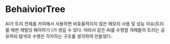 # BehaiviorTree

AI가 트리 전체를 카피해서 사용하면 비효율적이지 않은 메모리 사용 및 성능 이슈(트리를 매번 재빌딩 해야하기 )가 생길 수 있다.
따라서 같은 AI를 수행할 개체들이 트리는 공유하되 탐색과 수행은 각자하는 구조를 생각하여 만들었다.
